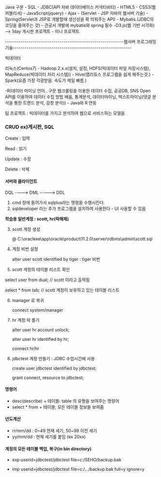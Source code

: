 Java 구문 - SQL - JDBC(API 자바 데이터베이스 커넥티비티) - HTML5 - CSS3(웹 퍼블리셔) - JavaScript(jquery) - Ajax - (Servlet - JSP 자바의 웹서버 기술) - Spring(Servlet과 JSP로 개발할때 생산성을 확 띄워주는 API) - Mybatis.(JDBC의 코딩을 줄여주는 것) - 관공서 개발에 mybatis와 spring 필수    -D3.js(웹 기반 시각화)  --> 1day 게시판 프로젝트 - 미니 프로젝트

-------------------------------------------------------------웹서버 프로그래밍 기술-------------------------------------------------------------

빅데이터 

리눅스(Centos7) - Hadoop 2.x.x(설치, 설정, HDFS(빅데이터 파일 저장시스템), MapReduce(빅데이터 처리 시스템)) - Hive(맵리듀스 프로그램을 쉽게 해주는것.) - Spark(요즘 가장 각광받음. 속도가 제일 빠름.) 

-R(데이터 마이닝 언어.. 구문 웹크롤링을 이용한 데이터 수집, 공공DB, SNS Open API를 이용하여 데이터 수집 방법 배움, 통계분석, 데이터마이닝, 텍스트마이닝(댓글 분석을 통한 트랜드 분석, 감정 분석)) - Java와 R 연동

팀 프로젝트 : 빅데이터를 가지고 분석하여 웹으로 서비스하는 모델을  



### CRUD ex)게시판, SQL

Create : 입력

Read : 읽기

Update : 수정

Delete : 삭제



#### 서버와 클라이언트

DQL ----> DML -----> DDL

1. cmd 창에 들어가서 sqlplus라는 명령을 수행시킨다.
2. sqldeveloper 라는 추가 프로그램을 설치하여 사용한다 - UI 사용할 수 있음

**학습용 일반계정 : scott, hr(락해제)**

3. scott 계정 생성

   @ C:\oraclexe\app\oracle\product\11.2.0\server\rdbms\admin\scott.sql

4. 계정 비번 설정

   alter user scott identified by tiger : tiger 비번

5.  scott 계정의 테이블 리스트 확인

   select user from dual;  // scott 이라고 출력됨

   select * from tab;   	// scott 계정이 보유하고 있는 테이블 리스트

6. manager 로 복귀

   connect system/manager

7. hr 계정 락 풀기

   alter user hr account unlock;

   alter user hr identified by hr;

   connect hr/hr

8. jdbctest 계정 만들기 : JDBC 수업시간에 사용

   create user jdbctest identified by jdbctest;

   grant connect, resource to jdbctest;



#### 명령어

- desc(describe)  + 테이블: table 의 유형을 보여주는 명령어
- select * from + 테이블; 모든 테이블 정보들 보여줌



#### 년도계산

- rr/mm/dd : 0~49 현재 세기, 50~99 이전 세기
- yy/mm/dd : 현재 세기를 붙임 (ex 20xx)



#### 계정의 모든 테이블 백업, 복구(in bin directory)

- exp userid=jdbctest/jdbctest file=c:/SEHO/backup.bak

- imp userid=jdbctest/jdbctest file=c:/.../backup.bak full=y ignore=y